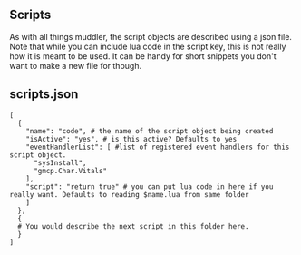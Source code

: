 ## Scripts
As with all things muddler, the script objects are described using a json file. Note that while you can include lua code in the script key, this is not really how it is meant  to be used. It can be handy for short snippets you don't want to make a new file for though.

## scripts.json
```
[
  {
    "name": "code", # the name of the script object being created
    "isActive": "yes", # is this active? Defaults to yes
    "eventHandlerList": [ #list of registered event handlers for this script object. 
      "sysInstall",
      "gmcp.Char.Vitals"
    ],
    "script": "return true" # you can put lua code in here if you really want. Defaults to reading $name.lua from same folder
    ]
  },
  {
  # You would describe the next script in this folder here.
  }
]
```